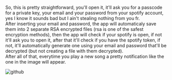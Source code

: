 So, this is pretty straightforward, you'll open it, it'll ask you for a passcode for a private key, your email and your password from your spotify account, yes I know it sounds bad but I ain't stealing nothing from you fr.   
After inserting your email and password, the app will automaticaly save them into 2 separate RSA encrypted files (rsa is one of the safest encryption methods), then the app will check if your spotify is open, if not it'll ask you to open it, after that it'll check if you have the spotify token, if not, it'll automatically generate one using your email and password that'll be decrypted (but not creating a file with them decrypted).  
After all of that, everytime you play a new song a pretty notification like the one in the image will appear.  
  
![github](https://user-images.githubusercontent.com/91756430/161148339-ba25d13e-33fe-48d1-a67b-07e7e700035f.png)
